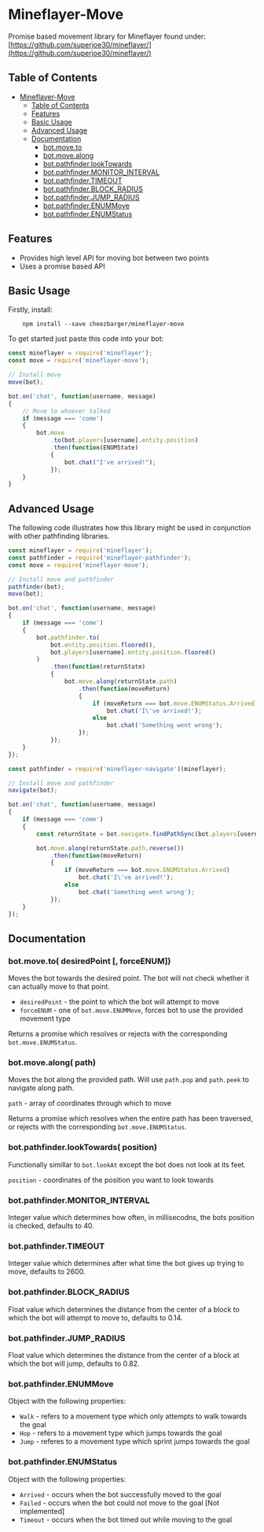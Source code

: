 # Mineflayer-Move

Promise based movement library for Mineflayer found under: [https://github.com/superjoe30/mineflayer/](https://github.com/superjoe30/mineflayer/)

## Table of Contents
- [Mineflayer-Move](#mineflayer-move)
    - [Table of Contents](#table-of-contents)
    - [Features](#features)
    - [Basic Usage](#basic-usage)
    - [Advanced Usage](#advanced-usage)
    - [Documentation](#documentation)
        - [bot.move.to](#botmoveto-desiredpoint--forceenum)
        - [bot.move.along](#botmovealong-path)
        - [bot.pathfinder.lookTowards](#botpathfinderlooktowards-position)
        - [bot.pathfinder.MONITOR_INTERVAL](#botpathfindermonitor_interval-position)
        - [bot.pathfinder.TIMEOUT](#botpathfindertimeout)
        - [bot.pathfinder.BLOCK_RADIUS](#botpathfinderblock_radius)
        - [bot.pathfinder.JUMP_RADIUS](#botpathfinderjump_radius)
        - [bot.pathfinder.ENUMMove](#botpathfinderenummove)
        - [bot.pathfinder.ENUMStatus](#botpathfinderenumstatus)

## Features

* Provides high level API for moving bot between two points
* Uses a promise based API

## Basic Usage

Firstly, install:
```
    npm install --save cheezbarger/mineflayer-move
```

To get started just paste this code into your bot:
```js
const mineflayer = require('mineflayer');
const move = require('mineflayer-move');

// Install move
move(bot);

bot.on('chat', function(username, message)
{
    // Move to whoever talked
    if (message === 'come')
    {
        bot.move
            .to(bot.players[username].entity.position)
            .then(function(ENUMState)
            {
                bot.chat("I've arrived!");
            });
    }
}
```

## Advanced Usage

The following code illustrates how this library might be used in conjunction with other pathfinding libraries.
```js
const mineflayer = require('mineflayer');
const pathfinder = require('mineflayer-pathfinder');
const move = require('mineflayer-move');

// Install move and pathfinder
pathfinder(bot);
move(bot);

bot.on('chat', function(username, message)
{
    if (message === 'come')
    {
        bot.pathfinder.to(
            bot.entity.position.floored(),
            bot.players[username].entity.position.floored()
        )
            .then(function(returnState)
            {
                bot.move.along(returnState.path)
                    .then(function(moveReturn)
                    {
                        if (moveReturn === bot.move.ENUMStatus.Arrived)
                            bot.chat('I\'ve arrived!');
                        else
                            bot.chat('Something went wrong');
                    });
            });
    }
});
```

```js
const pathfinder = require('mineflayer-navigate')(mineflayer);

// Install move and pathfinder
navigate(bot);

bot.on('chat', function(username, message)
{
    if (message === 'come')
    {
        const returnState = bot.navigate.findPathSync(bot.players[username].entity.position);

        bot.move.along(returnState.path.reverse())
            .then(function(moveReturn)
            {
                if (moveReturn === bot.move.ENUMStatus.Arrived)
                    bot.chat('I\'ve arrived!');
                else
                    bot.chat('Something went wrong');
            });
    }
});
```

## Documentation

### bot.move.to( desiredPoint [, forceENUM])
Moves the bot towards the desired point. The bot will not check whether it can actually move to that point.

* `desiredPoint` - the point to which the bot will attempt to move
* `forceENUM` - one of `bot.move.ENUMMove`, forces bot to use the provided movement type

Returns a promise which resolves or rejects with the corresponding `bot.move.ENUMStatus`.

### bot.move.along( path)
Moves the bot along the provided path. Will use `path.pop` and `path.peek` to navigate along path.

`path` - array of coordinates through which to move

Returns a promise which resolves when the entire path has been traversed, or rejects with the corresponding `bot.move.ENUMStatus`.

### bot.pathfinder.lookTowards( position)
Functionally simillar to `bot.lookAt` except the bot does not look at its feet.

`position` - coordinates of the position you want to look towards

### bot.pathfinder.MONITOR_INTERVAL
Integer value which determines how often, in millisecodns, the bots position is checked, defaults to 40.

### bot.pathfinder.TIMEOUT
Integer value which determines after what time the bot gives up trying to move, defaults to 2600.

### bot.pathfinder.BLOCK_RADIUS
Float value which determines the distance from the center of a block to which the bot will attempt to move to, defaults to 0.14.

### bot.pathfinder.JUMP_RADIUS
Float value which determines the distance from the center of a block at which the bot will jump, defaults to 0.82.

### bot.pathfinder.ENUMMove
Object with the following properties:
* `Walk` - refers to a movement type which only attempts to walk towards the goal
* `Hop` - refers to a movement type which jumps towards the goal
* `Jump` - referes to a movement type which sprint jumps towards the goal

### bot.pathfinder.ENUMStatus
Object with the following properties:
* `Arrived` - occurs when the bot successfully moved to the goal
* `Failed` - occurs when the bot could not move to the goal \[Not implemented]
* `Timeout` - occurs when the bot timed out while moving to the goal
